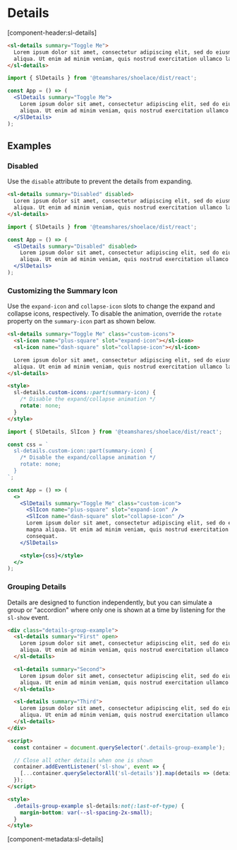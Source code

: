 <!-- cspell:dictionaries lorem-ipsum -->

# Details

[component-header:sl-details]

```html preview
<sl-details summary="Toggle Me">
  Lorem ipsum dolor sit amet, consectetur adipiscing elit, sed do eiusmod tempor incididunt ut labore et dolore magna
  aliqua. Ut enim ad minim veniam, quis nostrud exercitation ullamco laboris nisi ut aliquip ex ea commodo consequat.
</sl-details>
```

```jsx react
import { SlDetails } from '@teamshares/shoelace/dist/react';

const App = () => (
  <SlDetails summary="Toggle Me">
    Lorem ipsum dolor sit amet, consectetur adipiscing elit, sed do eiusmod tempor incididunt ut labore et dolore magna
    aliqua. Ut enim ad minim veniam, quis nostrud exercitation ullamco laboris nisi ut aliquip ex ea commodo consequat.
  </SlDetails>
);
```

## Examples

### Disabled

Use the `disable` attribute to prevent the details from expanding.

```html preview
<sl-details summary="Disabled" disabled>
  Lorem ipsum dolor sit amet, consectetur adipiscing elit, sed do eiusmod tempor incididunt ut labore et dolore magna
  aliqua. Ut enim ad minim veniam, quis nostrud exercitation ullamco laboris nisi ut aliquip ex ea commodo consequat.
</sl-details>
```

```jsx react
import { SlDetails } from '@teamshares/shoelace/dist/react';

const App = () => (
  <SlDetails summary="Disabled" disabled>
    Lorem ipsum dolor sit amet, consectetur adipiscing elit, sed do eiusmod tempor incididunt ut labore et dolore magna
    aliqua. Ut enim ad minim veniam, quis nostrud exercitation ullamco laboris nisi ut aliquip ex ea commodo consequat.
  </SlDetails>
);
```

### Customizing the Summary Icon

Use the `expand-icon` and `collapse-icon` slots to change the expand and collapse icons, respectively. To disable the animation, override the `rotate` property on the `summary-icon` part as shown below.

```html preview
<sl-details summary="Toggle Me" class="custom-icons">
  <sl-icon name="plus-square" slot="expand-icon"></sl-icon>
  <sl-icon name="dash-square" slot="collapse-icon"></sl-icon>

  Lorem ipsum dolor sit amet, consectetur adipiscing elit, sed do eiusmod tempor incididunt ut labore et dolore magna
  aliqua. Ut enim ad minim veniam, quis nostrud exercitation ullamco laboris nisi ut aliquip ex ea commodo consequat.
</sl-details>

<style>
  sl-details.custom-icons::part(summary-icon) {
    /* Disable the expand/collapse animation */
    rotate: none;
  }
</style>
```

```jsx react
import { SlDetails, SlIcon } from '@teamshares/shoelace/dist/react';

const css = `
  sl-details.custom-icon::part(summary-icon) {
    /* Disable the expand/collapse animation */
    rotate: none;
  }
`;

const App = () => (
  <>
    <SlDetails summary="Toggle Me" class="custom-icon">
      <SlIcon name="plus-square" slot="expand-icon" />
      <SlIcon name="dash-square" slot="collapse-icon" />
      Lorem ipsum dolor sit amet, consectetur adipiscing elit, sed do eiusmod tempor incididunt ut labore et dolore
      magna aliqua. Ut enim ad minim veniam, quis nostrud exercitation ullamco laboris nisi ut aliquip ex ea commodo
      consequat.
    </SlDetails>

    <style>{css}</style>
  </>
);
```

### Grouping Details

Details are designed to function independently, but you can simulate a group or "accordion" where only one is shown at a time by listening for the `sl-show` event.

```html preview
<div class="details-group-example">
  <sl-details summary="First" open>
    Lorem ipsum dolor sit amet, consectetur adipiscing elit, sed do eiusmod tempor incididunt ut labore et dolore magna
    aliqua. Ut enim ad minim veniam, quis nostrud exercitation ullamco laboris nisi ut aliquip ex ea commodo consequat.
  </sl-details>

  <sl-details summary="Second">
    Lorem ipsum dolor sit amet, consectetur adipiscing elit, sed do eiusmod tempor incididunt ut labore et dolore magna
    aliqua. Ut enim ad minim veniam, quis nostrud exercitation ullamco laboris nisi ut aliquip ex ea commodo consequat.
  </sl-details>

  <sl-details summary="Third">
    Lorem ipsum dolor sit amet, consectetur adipiscing elit, sed do eiusmod tempor incididunt ut labore et dolore magna
    aliqua. Ut enim ad minim veniam, quis nostrud exercitation ullamco laboris nisi ut aliquip ex ea commodo consequat.
  </sl-details>
</div>

<script>
  const container = document.querySelector('.details-group-example');

  // Close all other details when one is shown
  container.addEventListener('sl-show', event => {
    [...container.querySelectorAll('sl-details')].map(details => (details.open = event.target === details));
  });
</script>

<style>
  .details-group-example sl-details:not(:last-of-type) {
    margin-bottom: var(--sl-spacing-2x-small);
  }
</style>
```

[component-metadata:sl-details]
